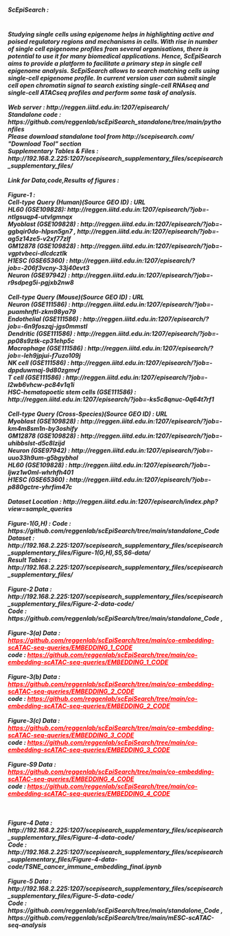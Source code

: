 <h5>ScEpiSearch :<h5> <br/>
Studying single cells using epigenome helps in highlighting active and poised regulatory regions and mechanisms in cells. With rise in number of single cell epigenome profiles from several organisations, there is potential to use it for many biomedical applications. Hence, ScEpiSearch aims to provide a platform to facilitate a primary step in single cell epigenome analysis. ScEpiSearch allows to search matching cells using single-cell epigenome profile. In current version user can submit single cell open chromatin signal to search existing single-cell RNAseq and single-cell ATACseq profiles and perform some task of analysis. <br/><br/>
Web server : http://reggen.iiitd.edu.in:1207/episearch/<br/>
Standalone code : https://github.com/reggenlab/scEpiSearch_standalone/tree/main/pythonfiles<br/>
Please download standalone tool from http://scepisearch.com/ "Download Tool" section<br>
Supplementary Tables & Files : http://192.168.2.225:1207/scepisearch_supplementary_files/scepisearch_supplementary_files/
<br/><br/>
Link for Data,code,Results of figures : <br /><br/>
Figure-1 :<br/>
Cell-type Query (Human)(Source GEO ID) : URL <br/>
HL60 (GSE109828): http://reggen.iiitd.edu.in:1207/episearch/?job=-ntlgsuqp4-utvlgmnqx <br/>
Myoblast (GSE109828) : http://reggen.iiitd.edu.in:1207/episearch/?job=-ggbqir0do-hlpsn5gn7 , http://reggen.iiitd.edu.in:1207/episearch/?job=-ag5z14ze5-v2xf77zlf <br/>
GM12878 (GSE109828) : http://reggen.iiitd.edu.in:1207/episearch/?job=-vgptvbeci-dlcdcztlk <br/>
H1ESC (GSE65360) : http://reggen.iiitd.edu.in:1207/episearch/?job=-206f3vcny-33j40evt3 <br/>
Neuron (GSE97942) : http://reggen.iiitd.edu.in:1207/episearch/?job=-r9sdpeg5i-pgjxb2nw8 <br/>
<br/>
Cell-type Query (Mouse)(Source GEO ID) : URL <br/>
Neuron (GSE111586) : http://reggen.iiitd.edu.in:1207/episearch/?job=-puamhnftl-zkm98ya79 <br/>
Endothelial (GSE111586) : http://reggen.iiitd.edu.in:1207/episearch/?job=-6n9foszqj-jgs0mmstl <br/>
Dendritic (GSE111586) : http://reggen.iiitd.edu.in:1207/episearch/?job=-pp08s9ztk-cp31ehp5c <br/>
Macrophage (GSE111586) : http://reggen.iiitd.edu.in:1207/episearch/?job=-leh9jpjui-f7uzo109j <br/>
NK cell (GSE111586) : http://reggen.iiitd.edu.in:1207/episearch/?job=-dppduwmaj-9d80zgmvf <br/>
T cell (GSE111586) : http://reggen.iiitd.edu.in:1207/episearch/?job=-l2wb6vhcw-pc84v1q1i <br/>
HSC-hematopoetic stem cells (GSE111586) : http://reggen.iiitd.edu.in:1207/episearch/?job=-ks5c8qnuc-0q64t7rf1 <br/>
<br/>
Cell-type Query (Cross-Species)(Source GEO ID) : URL <br/>
Myoblast (GSE109828) : http://reggen.iiitd.edu.in:1207/episearch/?job=-km4m8sm1n-by3oshify <br/>
GM12878 (GSE109828) : http://reggen.iiitd.edu.in:1207/episearch/?job=-uhibbslst-d5c8lzijd <br/>
Neuron (GSE97942) : http://reggen.iiitd.edu.in:1207/episearch/?job=-uuo33h9um-g5bgybhol <br/>
HL60 (GSE109828) : http://reggen.iiitd.edu.in:1207/episearch/?job=-ljwz1w0ml-whrhfh401 <br/>
H1ESC (GSE65360) : http://reggen.iiitd.edu.in:1207/episearch/?job=-p880gctre-yhrfim47c <br/>
<br/>
Dataset Location : http://reggen.iiitd.edu.in:1207/episearch/index.php?view=sample_queries <br/>
<br/>
Figure-1(G,H) : Code : https://github.com/reggenlab/scEpiSearch/tree/main/standalone_Code<br/>
Dataset : http://192.168.2.225:1207/scepisearch_supplementary_files/scepisearch_supplementary_files/Figure-1(G,H),S5,S6-data/<br/>
Result Tables : http://192.168.2.225:1207/scepisearch_supplementary_files/scepisearch_supplementary_files/
<br/><br/>
Figure-2 Data : http://192.168.2.225:1207/scepisearch_supplementary_files/scepisearch_supplementary_files/Figure-2-data-code/ <br />
Code : https://github.com/reggenlab/scEpiSearch/tree/main/standalone_Code , 
<br/><br/>
Figure-3(a) Data : <a href="" style="color: red">https://github.com/reggenlab/scEpiSearch/tree/main/co-embedding-scATAC-seq-queries/EMBEDDING_1_CODE</a><br />
code : <a href="https://github.com/reggenlab/scEpiSearch/tree/main/co-embedding-scATAC-seq-queries/EMBEDDING_1_CODE" style="color: red">https://github.com/reggenlab/scEpiSearch/tree/main/co-embedding-scATAC-seq-queries/EMBEDDING_1_CODE</a>
<br/><br/>
Figure-3(b) Data : <a href="https://github.com/reggenlab/scEpiSearch/tree/main/co-embedding-scATAC-seq-queries/EMBEDDING_2_CODE" style="color: red">https://github.com/reggenlab/scEpiSearch/tree/main/co-embedding-scATAC-seq-queries/EMBEDDING_2_CODE</a><br />
code : <a href="https://github.com/reggenlab/scEpiSearch/tree/main/co-embedding-scATAC-seq-queries/EMBEDDING_2_CODE" style="color: red">https://github.com/reggenlab/scEpiSearch/tree/main/co-embedding-scATAC-seq-queries/EMBEDDING_2_CODE</a>
<br/><br/>
Figure-3(c) Data : <a href="https://github.com/reggenlab/scEpiSearch/tree/main/co-embedding-scATAC-seq-queries/EMBEDDING_3_CODE" style="color: red">https://github.com/reggenlab/scEpiSearch/tree/main/co-embedding-scATAC-seq-queries/EMBEDDING_3_CODE</a><br />
code : <a href="https://github.com/reggenlab/scEpiSearch/tree/main/co-embedding-scATAC-seq-queries/EMBEDDING_3_CODE" style="color: red">https://github.com/reggenlab/scEpiSearch/tree/main/co-embedding-scATAC-seq-queries/EMBEDDING_3_CODE</a>
<br/><br/>
Figure-S9 Data : <a href="https://github.com/reggenlab/scEpiSearch/tree/main/co-embedding-scATAC-seq-queries/EMBEDDING_4_CODE" style="color: red">https://github.com/reggenlab/scEpiSearch/tree/main/co-embedding-scATAC-seq-queries/EMBEDDING_4_CODE</a><br />
code : <a href="https://github.com/reggenlab/scEpiSearch/tree/main/co-embedding-scATAC-seq-queries/EMBEDDING_4_CODE" style="color: red">https://github.com/reggenlab/scEpiSearch/tree/main/co-embedding-scATAC-seq-queries/EMBEDDING_4_CODE</a>
<br/><br/>
<br/><br/>
Figure-4 Data : http://192.168.2.225:1207/scepisearch_supplementary_files/scepisearch_supplementary_files/Figure-4-data-code/<br />
Code : http://192.168.2.225:1207/scepisearch_supplementary_files/scepisearch_supplementary_files/Figure-4-data-code/TSNE_cancer_immune_embedding_final.ipynb 
<br/><br/>
Figure-5 Data : http://192.168.2.225:1207/scepisearch_supplementary_files/scepisearch_supplementary_files/Figure-5-data-code/ <br />
Code : https://github.com/reggenlab/scEpiSearch/tree/main/standalone_Code , https://github.com/reggenlab/scEpiSearch/tree/main/mESC-scATAC-seq-analysis